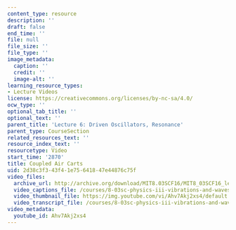 ```yaml
---
content_type: resource
description: ''
draft: false
end_time: ''
file: null
file_size: ''
file_type: ''
image_metadata:
  caption: ''
  credit: ''
  image-alt: ''
learning_resource_types:
- Lecture Videos
license: https://creativecommons.org/licenses/by-nc-sa/4.0/
ocw_type: ''
optional_tab_title: ''
optional_text: ''
parent_title: 'Lecture 6: Driven Oscillators, Resonance'
parent_type: CourseSection
related_resources_text: ''
resource_index_text: ''
resourcetype: Video
start_time: '2870'
title: Coupled Air Carts
uid: 2d38c3f3-43f4-1e75-6418-47e44876c75f
video_files:
  archive_url: http://archive.org/download/MIT8.03SCF16/MIT8_03SCF16_lec06_300k.mp4
  video_captions_file: /courses/8-03sc-physics-iii-vibrations-and-waves-fall-2016/b22a631a5ab95ae7b220bb8d72479780_Ahv7Akj2xs4.vtt
  video_thumbnail_file: https://img.youtube.com/vi/Ahv7Akj2xs4/default.jpg
  video_transcript_file: /courses/8-03sc-physics-iii-vibrations-and-waves-fall-2016/a18aac49cffe2b72d4ad83f5bd92ff5d_Ahv7Akj2xs4.pdf
video_metadata:
  youtube_id: Ahv7Akj2xs4
---
```


